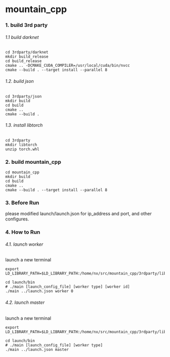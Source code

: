 # mountain_cpp

### 1. build 3rd party

###### 1.1 build darknet

```shell
cd 3rdparty/darknet
mkdir build_release
cd build_release
cmake .. -DCMAKE_CUDA_COMPILER=/usr/local/cuda/bin/nvcc
cmake --build . --target install --parallel 8
```

###### 1.2. build json

```shell
cd 3rdparty/json
mkdir build
cd build
cmake ..
cmake --build .
```

###### 1.3. install libtorch

```shell
cd 3rdparty
mkdir libtorch
unzip torch.whl
```

### 2. build mountain_cpp

```shell
cd mountain_cpp
mkdir build
cd build
cmake ..
cmake --build . --target install --parallel 8
```

### 3. Before Run

please modified launch/launch.json for ip_address and port, and other configures.

### 4. How to Run

###### 4.1. launch worker

launch a new terminal

```shell
export LD_LIBRARY_PATH=$LD_LIBRARY_PATH:/home/nx/src/mountain_cpp/3rdparty/libtorch/torch/lib:/home/nx/src/mountain_cpp/3rdparty/darknet

cd launch/bin
# ./main [launch_config_file] [worker type] [worker id]
./main ../launch.json worker 0
```

###### 4.2. launch master

launch a new terminal

```shell
export LD_LIBRARY_PATH=$LD_LIBRARY_PATH:/home/nx/src/mountain_cpp/3rdparty/libtorch/torch/lib:/home/nx/src/mountain_cpp/3rdparty/darknet

cd launch/bin
# ./main [launch_config_file] [worker type]
./main ../launch.json master
```




